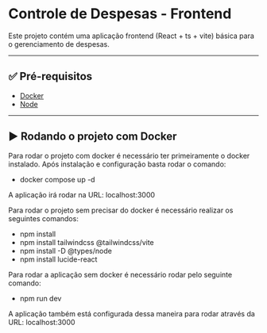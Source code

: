 # Controle de Despesas - Frontend

Este projeto contém uma aplicação frontend (React + ts + vite) básica para o gerenciamento de despesas.

---

## ✅ Pré-requisitos

- [Docker](https://www.docker.com/)
- [Node](https://nodejs.org/pt)

---

## ▶️ Rodando o projeto com Docker

Para rodar o projeto com docker é necessário ter primeiramente o docker instalado. Após instalação e configuração basta rodar o comando:
 - docker compose up -d

A aplicação irá rodar na URL: localhost:3000

Para rodar o projeto sem precisar do docker é necessário realizar os seguintes comandos:
 - npm install  
 - npm install tailwindcss @tailwindcss/vite
 - npm install -D @types/node
 - npm install lucide-react

Para rodar a aplicação sem docker é necessário rodar pelo seguinte comando:
 - npm run dev

A aplicação também está configurada dessa maneira para rodar através da URL: localhost:3000


